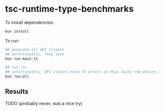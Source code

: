 # tsc-runtime-type-benchmarks

To install dependencies:

```bash
bun install
```

To run:

```bash
## generate all API clients
## unfortunately, they suck
bun run main.ts
```

```bash
## run tsc
## unfortunately, API clients have TS errors so this ruins the entire thing
bun run:all
```

## Results

TODO (probably never, was a nice try)
